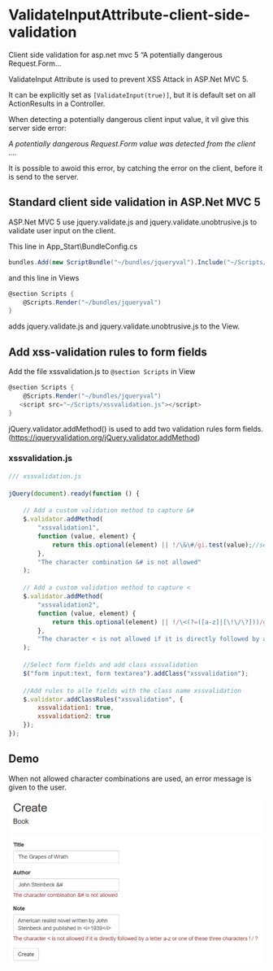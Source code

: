 # ValidateInputAttribute-client-side-validation
Client side validation for asp.net mvc 5 “A potentially dangerous Request.Form…

ValidateInput Attribute is used to prevent XSS Attack in ASP.Net MVC 5.

It can be explicitly set as ```[ValidateInput(true)]```, but it is default set on all ActionResults in a Controller.

When detecting a potentially dangerous client input value, it vil give this server side error:

*A potentially dangerous Request.Form value was detected from the client ....*

It is possible to awoid this error, by catching the error on the client, before it is send to the server.

## Standard client side validation in ASP.Net MVC 5
ASP.Net MVC 5 use jquery.validate.js and jquery.validate.unobtrusive.js to validate user input on the client.

This line in App_Start\BundleConfig.cs

``` C#
bundles.Add(new ScriptBundle("~/bundles/jqueryval").Include("~/Scripts/jquery.validate*"));
```

and this line in Views

``` C#
@section Scripts {
    @Scripts.Render("~/bundles/jqueryval")
}
```

adds jquery.validate.js and jquery.validate.unobtrusive.js to the View.


## Add xss-validation rules to form fields

Add the file xssvalidation.js to ```@section Scripts``` in View

``` C#
@section Scripts {
    @Scripts.Render("~/bundles/jqueryval")
   <script src="~/Scripts/xssvalidation.js"></script>
}
```

jQuery.validator.addMethod() is used to add two validation rules form fields.
(https://jqueryvalidation.org/jQuery.validator.addMethod)

### xssvalidation.js

``` javascript
/// xssvalidation.js

jQuery(document).ready(function () {

    // Add a custom validation method to capture &# 
    $.validator.addMethod(
        "xssvalidation1",
        function (value, element) {
            return this.optional(element) || !/\&\#/gi.test(value);//search for &#
        },
        "The character combination &# is not allowed"
    );
        
    // Add a custom validation method to capture <
    $.validator.addMethod(
        "xssvalidation2",
        function (value, element) {
            return this.optional(element) || !/\<(?=([a-z]|[\!\/\?]))/gi.test(value);     
        },
        "The character < is not allowed if it is directly followed by a letter a-z or one of these three characters ! / ?"
    );

    //Select form fields and add class xssvalidation
    $("form input:text, form textarea").addClass("xssvalidation");

    //Add rules to alle fields with the class name xssvalidation
    $.validator.addClassRules("xssvalidation", {
        xssvalidation1: true,
        xssvalidation2: true
    });
}); 
```

## Demo
When not allowed character combinations are used, an error message is given to the user.

<img src="https://raw.githubusercontent.com/PeterQuistgaard/ValidateInputAttribute-client-side-validation/master/Screendump.PNG" width="500">



